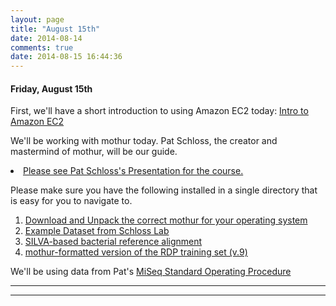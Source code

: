 ```yaml
---
layout: page
title: "August 15th"
date: 2014-08-14
comments: true
date: 2014-08-15 16:44:36
---
```


#### Friday, August 15th

First, we'll have a short introduction to using Amazon EC2 today: [Intro to Amazon EC2](https://edamame-course.github.io/docs/intro_to_ec2_instance.html)

We'll be working with mothur today.  Pat Schloss, the creator and mastermind of mothur, will be our guide.

<li><a href="http://pschloss.github.io/2014_08_15-mothur/#1">Please see Pat Schloss's Presentation for the course.</a></li>

Please make sure you have the following installed in a single directory that is easy for you to navigate to.

1. [Download and Unpack the correct mothur for your operating system](http://www.mothur.org/wiki/Download_mothur)
2. [Example Dataset from Schloss Lab](http://www.mothur.org/w/images/d/d6/MiSeqSOPData.zip)
3. [SILVA-based bacterial reference alignment](http://www.mothur.org/w/images/9/98/Silva.bacteria.zip)
4. [mothur-formatted version of the RDP training set (v.9)](http://www.mothur.org/w/images/5/59/Trainset9_032012.pds.zip)

We'll be using data from Pat's [MiSeq Standard Operating Procedure](http://www.mothur.org/wiki/MiSeq_SOP)

-----------------------------------------------
-----------------------------------------------
